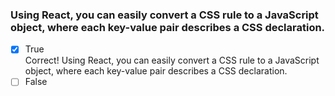 ### Using React, you can easily convert a CSS rule to a JavaScript object, where each key-value pair describes a CSS declaration.

- [x] True <br>
      Correct! Using React, you can easily convert a CSS rule to a JavaScript object, where each key-value pair describes a CSS declaration.
- [ ] False
